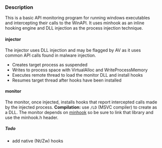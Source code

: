 ### Description

This is a basic API monitoring program for running windows executables and intercepting their calls to the WinAPI. It uses minhook as an inline hooking engine and DLL injection as the process injection technique.

#### injector

The injector uses DLL injection and may be flagged by AV as it uses common API calls found in malware injection. 

- Creates target process as suspended
- Writes to process space with VirtualAlloc and WriteProcessMemory
- Executes remote thread to load the monitor DLL and install hooks
- Resumes target thread after hooks have been installed

#### monitor

The monitor, once injected, installs hooks that report intercepted calls made by the injected process. **Compilation:** use `/LD` (MSVC compiler) to create as a DLL. The monitor depends on [minhook](https://github.com/TsudaKageyu/minhook) so be sure to link that library and use the minhook.h header.

##### Todo
- add native (Nt/Zw) hooks

